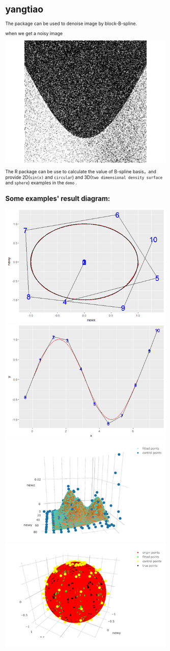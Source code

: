 yangtiao
================
The package can be used to denoise image by block-B-spline.

when we get a noisy image

![](README_files/2.jpeg)





The R package can be use to calculate the value of B-spline basis，and provide 2D(`sin(x)` and `circular`) and 3D(`two dimensional density surface` and `sphere`) examples in the `demo` .

Some examples' result diagram:
------------------------------

![](README_files/figure-markdown_github-ascii_identifiers/unnamed-chunk-1-1.png)
![](README_files/figure-markdown_github-ascii_identifiers/unnamed-chunk-1-2.png)
![](README_files/density.png)
![](README_files/sphere.png)
